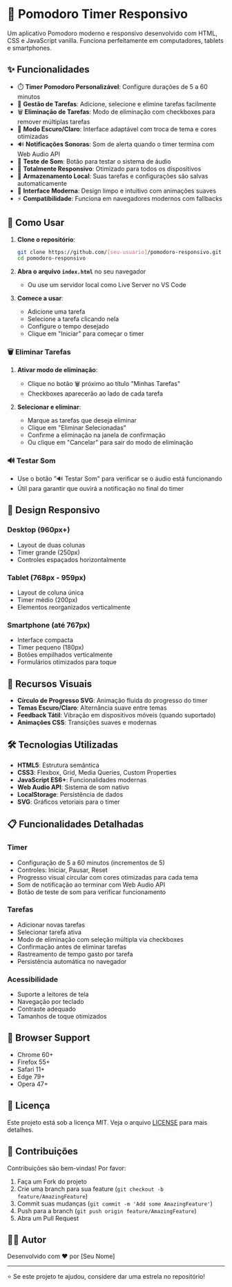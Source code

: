 # 🍅 Pomodoro Timer Responsivo

Um aplicativo Pomodoro moderno e responsivo desenvolvido com HTML, CSS e JavaScript vanilla. Funciona perfeitamente em computadores, tablets e smartphones.

## ✨ Funcionalidades

- ⏱️ **Timer Pomodoro Personalizável**: Configure durações de 5 a 60 minutos
- 📝 **Gestão de Tarefas**: Adicione, selecione e elimine tarefas facilmente
- 🗑️ **Eliminação de Tarefas**: Modo de eliminação com checkboxes para remover múltiplas tarefas
- 🌙 **Modo Escuro/Claro**: Interface adaptável com troca de tema e cores otimizadas
- 🔊 **Notificações Sonoras**: Som de alerta quando o timer termina com Web Audio API
- 🎵 **Teste de Som**: Botão para testar o sistema de áudio
- 📱 **Totalmente Responsivo**: Otimizado para todos os dispositivos
- 💾 **Armazenamento Local**: Suas tarefas e configurações são salvas automaticamente
- 🎯 **Interface Moderna**: Design limpo e intuitivo com animações suaves
- ⚡ **Compatibilidade**: Funciona em navegadores modernos com fallbacks

## 🚀 Como Usar

1. **Clone o repositório**:
   ```bash
   git clone https://github.com/[seu-usuario]/pomodoro-responsivo.git
   cd pomodoro-responsivo
   ```

2. **Abra o arquivo `index.html`** no seu navegador
   - Ou use um servidor local como Live Server no VS Code

3. **Comece a usar**:
   - Adicione uma tarefa
   - Selecione a tarefa clicando nela
   - Configure o tempo desejado
   - Clique em "Iniciar" para começar o timer

### 🗑️ **Eliminar Tarefas**
1. **Ativar modo de eliminação**:
   - Clique no botão 🗑️ próximo ao título "Minhas Tarefas"
   - Checkboxes aparecerão ao lado de cada tarefa

2. **Selecionar e eliminar**:
   - Marque as tarefas que deseja eliminar
   - Clique em "Eliminar Selecionadas"
   - Confirme a eliminação na janela de confirmação
   - Ou clique em "Cancelar" para sair do modo de eliminação

### 🔊 **Testar Som**
- Use o botão "🔊 Testar Som" para verificar se o áudio está funcionando
- Útil para garantir que ouvirá a notificação no final do timer

## 📱 Design Responsivo

### Desktop (960px+)
- Layout de duas colunas
- Timer grande (250px)
- Controles espaçados horizontalmente

### Tablet (768px - 959px)
- Layout de coluna única
- Timer médio (200px)
- Elementos reorganizados verticalmente

### Smartphone (até 767px)
- Interface compacta
- Timer pequeno (180px)
- Botões empilhados verticalmente
- Formulários otimizados para toque

## 🎨 Recursos Visuais

- **Círculo de Progresso SVG**: Animação fluida do progresso do timer
- **Temas Escuro/Claro**: Alternância suave entre temas
- **Feedback Tátil**: Vibração em dispositivos móveis (quando suportado)
- **Animações CSS**: Transições suaves e modernas

## 🛠️ Tecnologias Utilizadas

- **HTML5**: Estrutura semântica
- **CSS3**: Flexbox, Grid, Media Queries, Custom Properties
- **JavaScript ES6+**: Funcionalidades modernas
- **Web Audio API**: Sistema de som nativo
- **LocalStorage**: Persistência de dados
- **SVG**: Gráficos vetoriais para o timer

## 📋 Funcionalidades Detalhadas

### Timer
- Configuração de 5 a 60 minutos (incrementos de 5)
- Controles: Iniciar, Pausar, Reset
- Progresso visual circular com cores otimizadas para cada tema
- Som de notificação ao terminar com Web Audio API
- Botão de teste de som para verificar funcionamento

### Tarefas
- Adicionar novas tarefas
- Selecionar tarefa ativa
- Modo de eliminação com seleção múltipla via checkboxes
- Confirmação antes de eliminar tarefas
- Rastreamento de tempo gasto por tarefa
- Persistência automática no navegador

### Acessibilidade
- Suporte a leitores de tela
- Navegação por teclado
- Contraste adequado
- Tamanhos de toque otimizados

## 🔧 Browser Support

- Chrome 60+
- Firefox 55+
- Safari 11+
- Edge 79+
- Opera 47+

## 📄 Licença

Este projeto está sob a licença MIT. Veja o arquivo [LICENSE](LICENSE) para mais detalhes.

## 🤝 Contribuições

Contribuições são bem-vindas! Por favor:

1. Faça um Fork do projeto
2. Crie uma branch para sua feature (`git checkout -b feature/AmazingFeature`)
3. Commit suas mudanças (`git commit -m 'Add some AmazingFeature'`)
4. Push para a branch (`git push origin feature/AmazingFeature`)
5. Abra um Pull Request

## 👨‍💻 Autor

Desenvolvido com ❤️ por [Seu Nome]

---

⭐ Se este projeto te ajudou, considere dar uma estrela no repositório!
